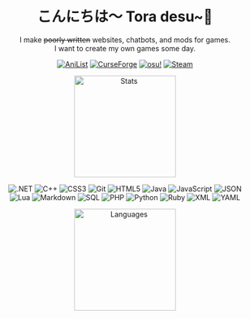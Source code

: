 <h1 align="center">こんにちは〜 Tora desu~🐯</h1>
<p align="center">I make <strike>poorly written</strike> websites, chatbots, and mods for games.<br />I want to create my own games some day.</p>

<p align="center">
  <!--a href=""><img alt="Discord" src="https://img.shields.io/badge/Discord-%235865F2?style=for-the-badge"></a-->
  <!--a href=""><img alt="Facebook" src="https://img.shields.io/badge/Facebook-%230866FF?style=for-the-badge"></a-->
  <!--a href=""><img alt="X(Twitter)" src="https://img.shields.io/badge/X(Twitter)-%23000000?style=for-the-badge"></a-->
  <!--a href=""><img alt="YouTube" src="https://img.shields.io/badge/YouTube-%23FF0000?style=for-the-badge"></a-->
  <!--a href=""><img alt="Twitch" src="https://img.shields.io/badge/Twitch-%239146FF?style=for-the-badge"></a-->
  <a href="https://anilist.co/user/Toranaado/"><img alt="AniList" src="https://img.shields.io/badge/AniList-%2302A9FF?style=for-the-badge"></a>
  <a href="https://www.curseforge.com/members/tehseph"><img alt="CurseForge" src="https://img.shields.io/badge/CurseForge-%23F16436?style=for-the-badge"></a>
  <!--a href=""><img alt="Modrinth" src="https://img.shields.io/badge/Modrinth-%2300AF5C?style=for-the-badge"></a-->
  <!--a href=""><img alt="Nexus" src="https://img.shields.io/badge/Nexus-%23E6832B?style=for-the-badge"></a-->
  <a href="https://osu.ppy.sh/users/1482744"><img alt="osu!" src="https://img.shields.io/badge/osu!-%23FF66AA?style=for-the-badge"></a>
  <a href="https://steamcommunity.com/id/tehseph/"><img alt="Steam" src="https://img.shields.io/badge/Steam-%23000000?style=for-the-badge"></a>
  <!--a href=""><img alt="Patreon" src="https://img.shields.io/badge/Patreon-%23000000?style=for-the-badge"></a-->
  <!--a href=""><img alt="PayPal" src="https://img.shields.io/badge/PayPal-%23003087?style=for-the-badge"></a-->
  <!--a href=""><img alt="Ko-fi" src="https://img.shields.io/badge/Ko--fi-%23FF5E5B?style=for-the-badge"></a-->
</p>

<p align="center">
  <a href="https://github.com/anuraghazra/github-readme-stats">
    <picture>
      <source media="(prefers-color-scheme: dark)" srcset="https://github-readme-stats.vercel.app/api?username=TehSeph&theme=github_dark&include_all_commits=true&show_icons=true&rank_icon=github" />
      <source media="(prefers-color-scheme: light)" srcset="https://github-readme-stats.vercel.app/api?username=TehSeph&include_all_commits=true&show_icons=true&rank_icon=github" />
      <img alt="Stats" src="https://github-readme-stats.vercel.app/api?username=TehSeph" height=200 />
    </picture>
  </a>
</p>

<p align="center">
  <img alt=".NET" src="https://img.shields.io/badge/.NET-%23512BD4?style=for-the-badge">
  <img alt="C++" src="https://img.shields.io/badge/C%2B%2B-%2300599C?style=for-the-badge">
  <img alt="CSS3" src="https://img.shields.io/badge/CSS3-%231572B6?style=for-the-badge">
  <img alt="Git" src="https://img.shields.io/badge/Git-%23F05032?style=for-the-badge">
  <img alt="HTML5" src="https://img.shields.io/badge/HTML5-%23E34F26?style=for-the-badge">
  <img alt="Java" src="https://img.shields.io/badge/Java-%230769AD?style=for-the-badge">
  <img alt="JavaScript" src="https://img.shields.io/badge/JavaScript-%23F7DF1E?style=for-the-badge">
  <img alt="JSON" src="https://img.shields.io/badge/JSON-%23000000?style=for-the-badge">
  <br />
  <img alt="Lua" src="https://img.shields.io/badge/Lua-%232C2D72?style=for-the-badge">
  <img alt="Markdown" src="https://img.shields.io/badge/Markdown-%23000000?style=for-the-badge"><!-- lol, irony -->
  <img alt="SQL" src="https://img.shields.io/badge/SQL-%234479A1?style=for-the-badge">
  <img alt="PHP" src="https://img.shields.io/badge/PHP-%23777BB4?style=for-the-badge">
  <img alt="Python" src="https://img.shields.io/badge/Python-%233776AB?style=for-the-badge">
  <img alt="Ruby" src="https://img.shields.io/badge/Ruby-%23CC342D?style=for-the-badge">
  <img alt="XML" src="https://img.shields.io/badge/XML-%23005FAD?style=for-the-badge">
  <img alt="YAML" src="https://img.shields.io/badge/YAML-%23CB171E?style=for-the-badge">
</p>

<p align="center">
  <a href="https://github.com/anuraghazra/github-readme-stats">
    <picture>
      <source media="(prefers-color-scheme: dark)" srcset="https://github-readme-stats.vercel.app/api/top-langs?username=TehSeph&theme=github_dark&layout=compact&show_icons=true" />
      <source media="(prefers-color-scheme: light)" srcset="https://github-readme-stats.vercel.app/api/top-langs?username=TehSeph&layout=compact&show_icons=true" />
      <img alt="Languages" src="https://github-readme-stats.vercel.app/api/top-langs?username=TehSeph" height=200 />
    </picture>
  </a>
</p>
